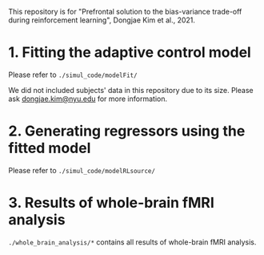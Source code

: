 This repository is for "Prefrontal solution to the bias-variance trade-off
during reinforcement learning", Dongjae Kim et al., 2021.

# 1. Fitting the adaptive control model

Please refer to `./simul_code/modelFit/`

We did not included subjects' data in this repository due to its size. Please ask dongjae.kim@nyu.edu for more information.



# 2. Generating regressors using the fitted model

Please refer to  `./simul_code/modelRLsource/`



# 3. Results of whole-brain fMRI analysis 



`./whole_brain_analysis/*` contains all results of whole-brain fMRI analysis.

